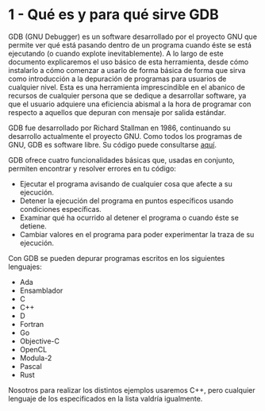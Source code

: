 # 1 - Qué es y para qué sirve GDB

GDB (GNU Debugger) es un software desarrollado por el proyecto GNU que permite ver qué está pasando dentro de un programa cuando éste se está ejecutando (o cuando explote inevitablemente).
A lo largo de este documento explicaremos el uso básico de esta herramienta, desde cómo instalarlo a cómo comenzar a usarlo de forma básica de forma que sirva como introducción a la depuración de programas para usuarios de cualquier nivel.
Esta es una herramienta imprescindible en el abanico de recursos de cualquier persona que se dedique a desarrollar software, ya que el usuario adquiere una eficiencia abismal a la hora de programar con respecto a aquellos que depuran con mensaje por salida estándar.

GDB fue desarrollado por Richard Stallman en 1986, continuando su desarrollo actualmente el proyecto GNU.
Como todos los programas de GNU, GDB es software libre.
Su código puede consultarse [aquí](https://sourceware.org/git/gitweb.cgi?p=binutils-gdb.git).

GDB ofrece cuatro funcionalidades básicas que, usadas en conjunto, permiten encontrar y resolver errores en tu código:

- Ejecutar el programa avisando de cualquier cosa que afecte a su ejecución.
- Detener la ejecución del programa en puntos específicos usando condiciones específicas.
- Examinar qué ha ocurrido al detener el programa o cuando éste se detiene.
- Cambiar valores en el programa para poder experimentar la traza de su ejecución.

Con GDB se pueden depurar programas escritos en los siguientes lenguajes:

- Ada
- Ensamblador
- C
- C++
- D
- Fortran
- Go
- Objective-C
- OpenCL
- Modula-2
- Pascal
- Rust

Nosotros para realizar los distintos ejemplos usaremos C++, pero cualquier lenguaje de los especificados en la lista valdría igualmente.
